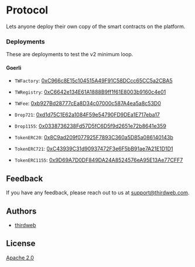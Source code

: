 # Protocol

Lets anyone deploy their own copy of the smart contracts on the platform.

### Deployments

These are deployments to test the v2 minimum loop.

#### Goerli

- `TWFactory`: [0xC966c8E15c104515A49F91C58DCcc65CC5a2CBA5](https://goerli.etherscan.io/address/0xC966c8E15c104515A49F91C58DCcc65CC5a2CBA5#code)

- `TWRegistry`: [0xC6642e134E61A1888B9ff1f61E8003b9160c4e01](https://goerli.etherscan.io/address/0xC6642e134E61A1888B9ff1f61E8003b9160c4e01#code)

- `TWFee`: [0xb927Bd28777cEa8D34c07000c587A4ea5a8c53D0](https://goerli.etherscan.io/address/0xb927Bd28777cEa8D34c07000c587A4ea5a8c53D0#code)

- `Drop721`: [0xd1d75C1E62a1084F59e54790FD9DEa1E717eba17](https://goerli.etherscan.io/address/0xd1d75C1E62a1084F59e54790FD9DEa1E717eba17#code)

- `Drop1155`: [0x0338736238Fd57D5fC6D5f9d2651e72b8641e359](https://goerli.etherscan.io/address/0x0338736238Fd57D5fC6D5f9d2651e72b8641e359#code)

- `TokenERC20`: [0x8C9ad209f077925F7893C360a5D85a086140143b](https://goerli.etherscan.io/address/0x8C9ad209f077925F7893C360a5D85a086140143b#code)

- `TokenERC721`: [0xC43939C31d90937472F3e6F5bB91ae7A21E1D1D1](https://goerli.etherscan.io/address/0xC43939C31d90937472F3e6F5bB91ae7A21E1D1D1#code)

- `TokenERC1155`: [0x9D69A7D0DF849DA24A8524576eA95E13Ae77CFF7](https://goerli.etherscan.io/address/0x9D69A7D0DF849DA24A8524576eA95E13Ae77CFF7#code)

## Feedback

If you have any feedback, please reach out to us at support@thirdweb.com.

## Authors

- [thirdweb](https://thirdweb.com)

## License

[Apache 2.0](https://www.apache.org/licenses/LICENSE-2.0.txt)
